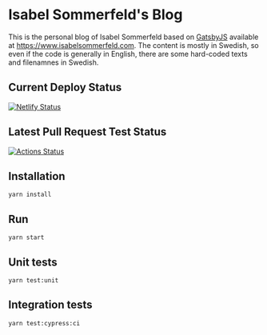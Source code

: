 # Isabel Sommerfeld's Blog

This is the personal blog of Isabel Sommerfeld based on [GatsbyJS][1] available at <https://www.isabelsommerfeld.com>. The content is mostly in Swedish, so even if the code is generally in English, there are some hard-coded texts and filenamnes in Swedish.

## Current Deploy Status

[![Netlify Status](https://api.netlify.com/api/v1/badges/b3ba54d2-595b-412a-b3c5-a30c55aaacc9/deploy-status)](https://app.netlify.com/sites/isabelsommerfeld/deploys)

## Latest Pull Request Test Status

[![Actions Status](https://github.com/henriksommerfeld/isabel-blog/workflows/Blog%20tests/badge.svg)](https://github.com/henriksommerfeld/isabel-blog/actions)

## Installation

`yarn install`

## Run

`yarn start`

## Unit tests

`yarn test:unit`

## Integration tests

`yarn test:cypress:ci`

[1]: https://www.gatsbyjs.org/
